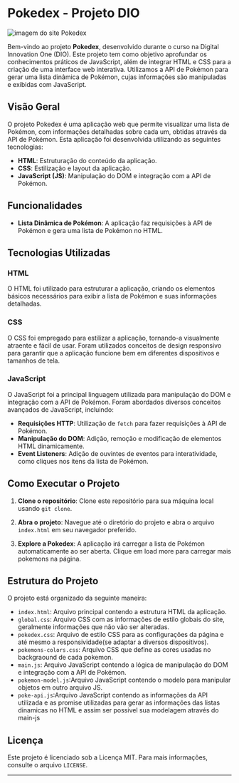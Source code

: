 # Pokedex - Projeto DIO
<img src="../Pokedex/project-img.png" alt="imagem do site Pokedex">

Bem-vindo ao projeto **Pokedex**, desenvolvido durante o curso na Digital Innovation One (DIO). Este projeto tem como objetivo aprofundar os conhecimentos práticos de JavaScript, além de integrar HTML e CSS para a criação de uma interface web interativa. Utilizamos a API de Pokémon para gerar uma lista dinâmica de Pokémon, cujas informações são manipuladas e exibidas com JavaScript.

## Visão Geral

O projeto Pokedex é uma aplicação web que permite visualizar uma lista de Pokémon, com informações detalhadas sobre cada um, obtidas através da API de Pokémon. Esta aplicação foi desenvolvida utilizando as seguintes tecnologias:

- **HTML**: Estruturação do conteúdo da aplicação.
- **CSS**: Estilização e layout da aplicação.
- **JavaScript (JS)**: Manipulação do DOM e integração com a API de Pokémon.

## Funcionalidades

- **Lista Dinâmica de Pokémon**: A aplicação faz requisições à API de Pokémon e gera uma lista de Pokémon no HTML.


## Tecnologias Utilizadas

### HTML

O HTML foi utilizado para estruturar a aplicação, criando os elementos básicos necessários para exibir a lista de Pokémon e suas informações detalhadas.

### CSS

O CSS foi empregado para estilizar a aplicação, tornando-a visualmente atraente e fácil de usar. Foram utilizados conceitos de design responsivo para garantir que a aplicação funcione bem em diferentes dispositivos e tamanhos de tela.

### JavaScript

O JavaScript foi a principal linguagem utilizada para manipulação do DOM e integração com a API de Pokémon. Foram abordados diversos conceitos avançados de JavaScript, incluindo:

- **Requisições HTTP**: Utilização de `fetch` para fazer requisições à API de Pokémon.
- **Manipulação do DOM**: Adição, remoção e modificação de elementos HTML dinamicamente.
- **Event Listeners**: Adição de ouvintes de eventos para interatividade, como cliques nos itens da lista de Pokémon.

## Como Executar o Projeto

1. **Clone o repositório**: Clone este repositório para sua máquina local usando `git clone`.

2. **Abra o projeto**: Navegue até o diretório do projeto e abra o arquivo `index.html` em seu navegador preferido.

3. **Explore a Pokedex**: A aplicação irá carregar a lista de Pokémon automaticamente ao ser aberta. Clique em load more para carregar mais pokemons na página.

## Estrutura do Projeto

O projeto está organizado da seguinte maneira:

- `index.html`: Arquivo principal contendo a estrutura HTML da aplicação.
- `global.css`: Arquivo CSS com as informações de estilo globais do site, geralmente informações que não vão ser alteradas.
- `pokedex.css`: Arquivo de estilo CSS para as configurações da página e até mesmo a responsividade(se adaptar a diversos dispositivos).
- `pokemons-colors.css`: Arquivo CSS que define as cores usadas no backgraound de cada pokemon.
- `main.js`: Arquivo JavaScript contendo a lógica de manipulação do DOM e integração com a API de Pokémon.
- `pokemon-model.js`:Arquivo JavaScript contendo o modelo para manipular objetos em outro arquivo JS.
- `poke-api.js`:Arquivo JavaScript contendo as informações da API utilizada e as promise utilizadas para gerar as informações das listas dinamicas no HTML e assim ser possivel sua modelagem através do main-js 

## Licença

Este projeto é licenciado sob a Licença MIT. Para mais informações, consulte o arquivo `LICENSE`.

---

